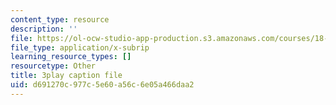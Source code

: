 ```yaml
---
content_type: resource
description: ''
file: https://ol-ocw-studio-app-production.s3.amazonaws.com/courses/18-02-multivariable-calculus-fall-2007/d691270c977c5e60a56c6e05a466daa2_2XraaWefBd8.vtt
file_type: application/x-subrip
learning_resource_types: []
resourcetype: Other
title: 3play caption file
uid: d691270c-977c-5e60-a56c-6e05a466daa2
---
```

